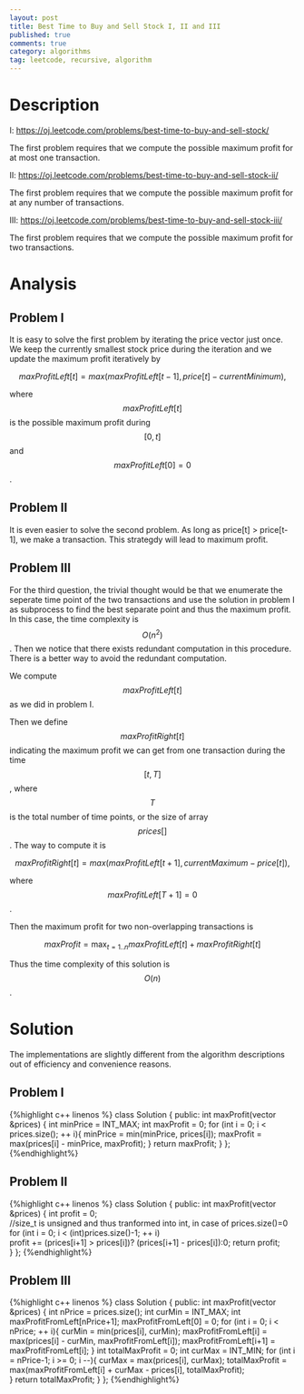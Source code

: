 ```yaml
---
layout: post
title: Best Time to Buy and Sell Stock I, II and III
published: true
comments: true
category: algorithms
tag: leetcode, recursive, algorithm
---
```


# Description

I: https://oj.leetcode.com/problems/best-time-to-buy-and-sell-stock/

The first problem requires that we compute the possible maximum profit for at most one transaction.

II: https://oj.leetcode.com/problems/best-time-to-buy-and-sell-stock-ii/

The first problem requires that we compute the possible maximum profit for at any number of transactions.

III: https://oj.leetcode.com/problems/best-time-to-buy-and-sell-stock-iii/

The first problem requires that we compute the possible maximum profit for two transactions.

# Analysis

## Problem I
It is easy to solve the first problem by iterating the price vector just once. We keep the currently smallest stock price during the iteration and we update the maximum profit iteratively by 

$$maxProfitLeft[t] = max(maxProfitLeft[t-1], price[t] - currentMinimum),$$

where  $$maxProfitLeft[t]$$ is the possible maximum profit during $$[0,t]$$ and $$maxProfitLeft[0] = 0$$.

## Problem II
It is even easier to solve the second problem. As long as price[t] > price[t-1], we make a transaction. This strategdy will lead to maximum profit.

## Problem III

For the third question, the trivial thought would be that we enumerate the seperate time point of the two transactions and use the solution in problem I as subprocess to find the best separate point and thus the maximum profit. In this case, the time complexity is $$O(n^2)$$. Then we notice that there exists redundant computation in this procedure. There is a better way to avoid the redundant computation.

We compute $$maxProfitLeft[t]$$ as we did in problem I.

Then we define $$maxProfitRight[t]$$ indicating the maximum profit we can get from one transaction during the time $$[t, T]$$, where $$T$$ is the total number of time points, or the size of array $$prices[]$$. The way to compute it is

$$maxProfitRight[t] = max(maxProfitLeft[t+1], currentMaximum - price[t]), $$

where $$maxProfitLeft[T+1] = 0$$.

Then the maximum profit for two non-overlapping transactions is 

$$maxProfit = \max_{t = 1..n} maxProfitLeft[t] + maxProfitRight[t]$$

Thus the time complexity of this solution is $$O(n)$$.


# Solution

The implementations are slightly different from the algorithm descriptions out of efficiency and convenience reasons.

## Problem I

{%highlight c++ linenos %}
class Solution {
public:
    int maxProfit(vector<int> &prices) {
      int minPrice = INT_MAX;
      int maxProfit = 0;
      for (int i = 0; i < prices.size(); ++ i){
        minPrice = min(minPrice, prices[i]);
        maxProfit = max(prices[i] - minPrice, maxProfit);
      }
      return maxProfit;
    }
};
{%endhighlight%}

## Problem II

{%highlight c++ linenos %}
class Solution {
public:
    int maxProfit(vector<int> &prices) {
    	int profit = 0;    	    	
    	//size_t is unsigned and thus tranformed into int, in case of prices.size()=0
  		for (int i = 0; i < (int)prices.size()-1; ++ i)    		
			profit += (prices[i+1] > prices[i])? (prices[i+1] - prices[i]):0;
  		return profit;   
    }
};
{%endhighlight%}

## Problem III

{%highlight c++ linenos %}
class Solution {
public:
    int maxProfit(vector<int> &prices) {
        int nPrice = prices.size();
        int curMin = INT_MAX;
        int maxProfitFromLeft[nPrice+1];
        maxProfitFromLeft[0] = 0;
        for (int i = 0; i < nPrice; ++ i){
            curMin = min(prices[i], curMin);
            maxProfitFromLeft[i] = max(prices[i] - curMin, maxProfitFromLeft[i]);
            maxProfitFromLeft[i+1] = maxProfitFromLeft[i];
        }
        int totalMaxProfit = 0;
        int curMax = INT_MIN;
        for (int i = nPrice-1; i >= 0; i --){
            curMax = max(prices[i], curMax);
            totalMaxProfit = max(maxProfitFromLeft[i] + curMax - prices[i], totalMaxProfit);                
        }
        return totalMaxProfit;
    }
};
{%endhighlight%}
